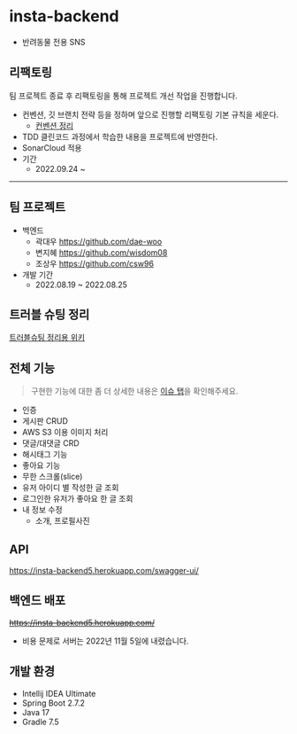 # insta-backend
- 반려동물 전용 SNS

## 리팩토링
팀 프로젝트 종료 후 리팩토링을 통해 프로젝트 개선 작업을 진행합니다. 
- 컨벤션, 깃 브랜치 전략 등을 정하며 앞으로 진행할 리팩토링 기본 규칙을 세운다.
  - [컨벤션 정리](https://github.com/wisdom08/insta-backend/wiki/my-conventions)
- TDD 클린코드 과정에서 학습한 내용을 프로젝트에 반영한다. 
- SonarCloud 적용
- 기간
  - 2022.09.24 ~ 


--- 

## 팀 프로젝트
- 백엔드
  - 곽대우 https://github.com/dae-woo
  - 변지혜 https://github.com/wisdom08
  - 조상우 https://github.com/csw96
- 개발 기간
  - 2022.08.19 ~ 2022.08.25
## 트러블 슈팅 정리
[트러블슈팅 정리용 위키](https://github.com/wisdom08/insta-backend/wiki)

## 전체 기능
> 구현한 기능에 대한 좀 더 상세한 내용은 [이슈 탭](https://github.com/wisdom08/insta-backend/issues)을 확인해주세요.
- 인증
- 게시판 CRUD
- AWS S3 이용 이미지 처리
- 댓글/대댓글 CRD
- 해시태그 기능
- 좋아요 기능
- 무한 스크롤(slice)
- 유저 아이디 별 작성한 글 조회
- 로그인한 유저가 좋아요 한 글 조회
- 내 정보 수정
  - 소개, 프로필사진

## API
https://insta-backend5.herokuapp.com/swagger-ui/

## 백엔드 배포
~~https://insta-backend5.herokuapp.com/~~
- 비용 문제로 서버는 2022년 11월 5일에 내렸습니다.

## 개발 환경
- Intellij IDEA Ultimate
- Spring Boot 2.7.2
- Java 17
- Gradle 7.5
